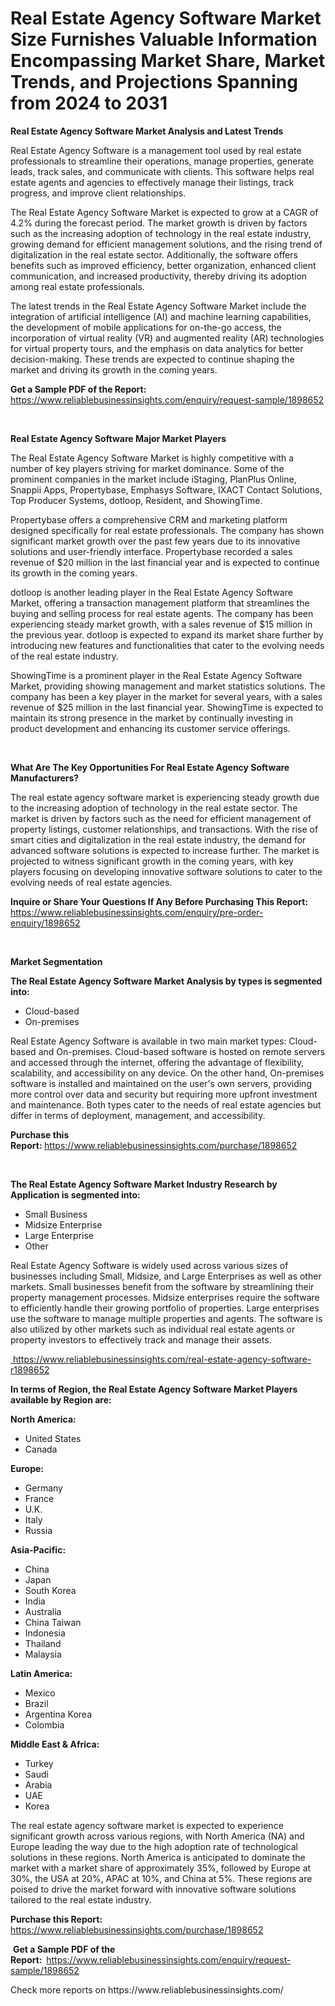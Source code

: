 <p><h1>Real Estate Agency Software Market Size Furnishes Valuable Information Encompassing Market Share, Market Trends, and Projections Spanning from 2024 to 2031</h1></p><p><strong>Real Estate Agency Software Market Analysis and Latest Trends</strong></p>
<p><p>Real Estate Agency Software is a management tool used by real estate professionals to streamline their operations, manage properties, generate leads, track sales, and communicate with clients. This software helps real estate agents and agencies to effectively manage their listings, track progress, and improve client relationships.</p><p>The Real Estate Agency Software Market is expected to grow at a CAGR of 4.2% during the forecast period. The market growth is driven by factors such as the increasing adoption of technology in the real estate industry, growing demand for efficient management solutions, and the rising trend of digitalization in the real estate sector. Additionally, the software offers benefits such as improved efficiency, better organization, enhanced client communication, and increased productivity, thereby driving its adoption among real estate professionals.</p><p>The latest trends in the Real Estate Agency Software Market include the integration of artificial intelligence (AI) and machine learning capabilities, the development of mobile applications for on-the-go access, the incorporation of virtual reality (VR) and augmented reality (AR) technologies for virtual property tours, and the emphasis on data analytics for better decision-making. These trends are expected to continue shaping the market and driving its growth in the coming years.</p></p>
<p><strong>Get a Sample PDF of the Report:&nbsp;</strong> <a href="https://www.reliablebusinessinsights.com/enquiry/request-sample/1898652">https://www.reliablebusinessinsights.com/enquiry/request-sample/1898652</a></p>
<p>&nbsp;</p>
<p><strong>Real Estate Agency Software Major Market Players</strong></p>
<p><p>The Real Estate Agency Software Market is highly competitive with a number of key players striving for market dominance. Some of the prominent companies in the market include iStaging, PlanPlus Online, Snappii Apps, Propertybase, Emphasys Software, IXACT Contact Solutions, Top Producer Systems, dotloop, Resident, and ShowingTime.</p><p>Propertybase offers a comprehensive CRM and marketing platform designed specifically for real estate professionals. The company has shown significant market growth over the past few years due to its innovative solutions and user-friendly interface. Propertybase recorded a sales revenue of $20 million in the last financial year and is expected to continue its growth in the coming years.</p><p>dotloop is another leading player in the Real Estate Agency Software Market, offering a transaction management platform that streamlines the buying and selling process for real estate agents. The company has been experiencing steady market growth, with a sales revenue of $15 million in the previous year. dotloop is expected to expand its market share further by introducing new features and functionalities that cater to the evolving needs of the real estate industry.</p><p>ShowingTime is a prominent player in the Real Estate Agency Software Market, providing showing management and market statistics solutions. The company has been a key player in the market for several years, with a sales revenue of $25 million in the last financial year. ShowingTime is expected to maintain its strong presence in the market by continually investing in product development and enhancing its customer service offerings.</p></p>
<p>&nbsp;</p>
<p><strong>What Are The Key Opportunities For Real Estate Agency Software Manufacturers?</strong></p>
<p><p>The real estate agency software market is experiencing steady growth due to the increasing adoption of technology in the real estate sector. The market is driven by factors such as the need for efficient management of property listings, customer relationships, and transactions. With the rise of smart cities and digitalization in the real estate industry, the demand for advanced software solutions is expected to increase further. The market is projected to witness significant growth in the coming years, with key players focusing on developing innovative software solutions to cater to the evolving needs of real estate agencies.</p></p>
<p><strong>Inquire or Share Your Questions If Any Before Purchasing This Report:</strong> <a href="https://www.reliablebusinessinsights.com/enquiry/pre-order-enquiry/1898652">https://www.reliablebusinessinsights.com/enquiry/pre-order-enquiry/1898652</a></p>
<p>&nbsp;</p>
<p><strong>Market Segmentation</strong></p>
<p><strong>The Real Estate Agency Software Market Analysis by types is segmented into:</strong></p>
<p><ul><li>Cloud-based</li><li>On-premises</li></ul></p>
<p><p>Real Estate Agency Software is available in two main market types: Cloud-based and On-premises. Cloud-based software is hosted on remote servers and accessed through the internet, offering the advantage of flexibility, scalability, and accessibility on any device. On the other hand, On-premises software is installed and maintained on the user's own servers, providing more control over data and security but requiring more upfront investment and maintenance. Both types cater to the needs of real estate agencies but differ in terms of deployment, management, and accessibility.</p></p>
<p><strong>Purchase this Report:&nbsp;</strong><a href="https://www.reliablebusinessinsights.com/purchase/1898652">https://www.reliablebusinessinsights.com/purchase/1898652</a></p>
<p>&nbsp;</p>
<p><strong>The Real Estate Agency Software Market Industry Research by Application is segmented into:</strong></p>
<p><ul><li>Small Business</li><li>Midsize Enterprise</li><li>Large Enterprise</li><li>Other</li></ul></p>
<p><p>Real Estate Agency Software is widely used across various sizes of businesses including Small, Midsize, and Large Enterprises as well as other markets. Small businesses benefit from the software by streamlining their property management processes. Midsize enterprises require the software to efficiently handle their growing portfolio of properties. Large enterprises use the software to manage multiple properties and agents. The software is also utilized by other markets such as individual real estate agents or property investors to effectively track and manage their assets.</p></p>
<p><a href="https://www.reliablebusinessinsights.com/real-estate-agency-software-r1898652">&nbsp;https://www.reliablebusinessinsights.com/real-estate-agency-software-r1898652</a></p>
<p><strong>In terms of Region, the Real Estate Agency Software Market Players available by Region are:</strong></p>
<p>
    <p> <strong> North America: </strong>
        <ul>
            <li>United States</li>
            <li>Canada</li>
        </ul>
        </p> 
    <p> <strong> Europe: </strong>
        <ul>
            <li>Germany</li>
            <li>France</li>
            <li>U.K.</li>
            <li>Italy</li>
            <li>Russia</li>
        </ul>
        </p> 
    <p> <strong> Asia-Pacific: </strong>
        <ul>
            <li>China</li>
            <li>Japan</li>
            <li>South Korea</li>
            <li>India</li>
            <li>Australia</li>
            <li>China Taiwan</li>
            <li>Indonesia</li>
            <li>Thailand</li>
            <li>Malaysia</li>
        </ul>
        </p> 
    <p> <strong> Latin America: </strong>
        <ul>
            <li>Mexico</li>
            <li>Brazil</li>
            <li>Argentina Korea</li>
            <li>Colombia</li>
        </ul>
        </p> 
    <p> <strong> Middle East & Africa: </strong>
        <ul>
            <li>Turkey</li>
            <li>Saudi</li>
            <li>Arabia</li>
            <li>UAE</li>
            <li>Korea</li>
        </ul>
    </p>
    </p>
<p><p>The real estate agency software market is expected to experience significant growth across various regions, with North America (NA) and Europe leading the way due to the high adoption rate of technological solutions in these regions. North America is anticipated to dominate the market with a market share of approximately 35%, followed by Europe at 30%, the USA at 20%, APAC at 10%, and China at 5%. These regions are poised to drive the market forward with innovative software solutions tailored to the real estate industry.</p></p>
<p><strong>Purchase this Report: </strong><a href="https://www.reliablebusinessinsights.com/purchase/1898652">https://www.reliablebusinessinsights.com/purchase/1898652</a></p>
<p>&nbsp;<strong>Get a Sample PDF of the Report:&nbsp;&nbsp;</strong><a href="https://www.reliablebusinessinsights.com/enquiry/request-sample/1898652">https://www.reliablebusinessinsights.com/enquiry/request-sample/1898652</a></p>
<p><strong></strong></p>
<p>Check more reports on https://www.reliablebusinessinsights.com/</p>